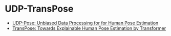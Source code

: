 # UDP-TransPose

+ [UDP-Pose: Unbiased Data Processing for  for Human Pose Estimation](https://github.com/HuangJunJie2017/UDP-Pose)
+ [TransPose: Towards Explainable Human Pose Estimation by Transformer](https://github.com/yangsenius/TransPose)